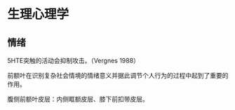 # 生理心理学

## 情绪

5HTE突触的活动会抑制攻击。（Vergnes 1988）



前额叶在识别复杂社会情境的情绪意义并据此调节个人行为的过程中起到了重要的作用。

腹侧前额叶皮层：内侧眶额皮层、膝下前扣带皮层。
